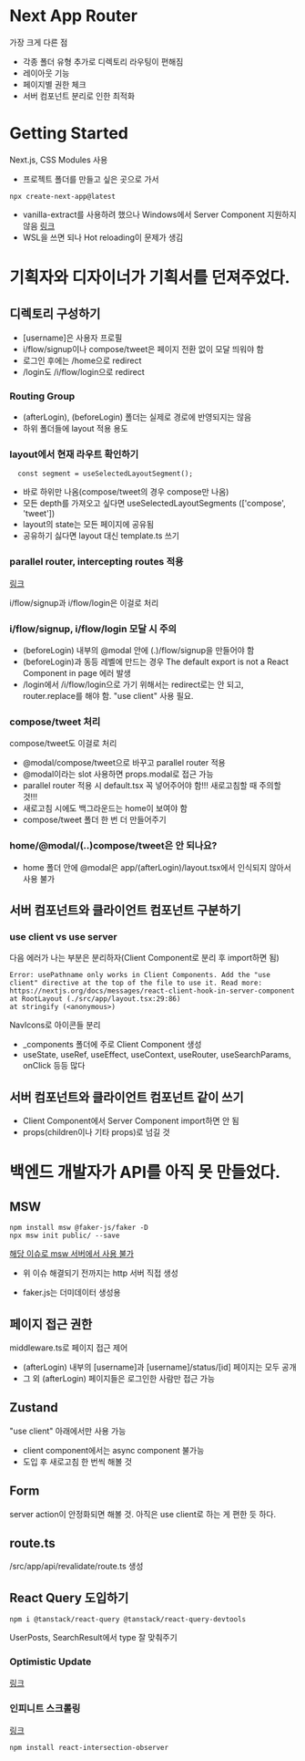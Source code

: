 # Next App Router
가장 크게 다른 점
- 각종 폴더 유형 추가로 디렉토리 라우팅이 편해짐
- 레이아웃 기능
- 페이지별 권한 체크
- 서버 컴포넌트 분리로 인한 최적화

# Getting Started
Next.js, CSS Modules 사용

- 프로젝트 폴더를 만들고 싶은 곳으로 가서
```
npx create-next-app@latest
```

- vanilla-extract를 사용하려 했으나 Windows에서 Server Component 지원하지 않음
[링크](https://github.com/vanilla-extract-css/vanilla-extract/issues/1086)
- WSL을 쓰면 되나 Hot reloading이 문제가 생김

# 기획자와 디자이너가 기획서를 던져주었다.

## 디렉토리 구성하기
- [username]은 사용자 프로필
- i/flow/signup이나 compose/tweet은 페이지 전환 없이 모달 띄워야 함
- 로그인 후에는 /home으로 redirect
- /login도 /i/flow/login으로 redirect 

### Routing Group
- (afterLogin), (beforeLogin) 폴더는 실제로 경로에 반영되지는 않음
- 하위 폴더들에 layout 적용 용도

### layout에서 현재 라우트 확인하기
```
  const segment = useSelectedLayoutSegment();
```
- 바로 하위만 나옴(compose/tweet의 경우 compose만 나옴)
- 모든 depth를 가져오고 싶다면 useSelectedLayoutSegments (['compose', 'tweet'])
- layout의 state는 모든 페이지에 공유됨
- 공유하기 싫다면 layout 대신 template.ts 쓰기

### parallel router, intercepting routes 적용
[링크](https://nextjs.org/docs/app/building-your-application/routing/parallel-routes)

i/flow/signup과 i/flow/login은 이걸로 처리

### i/flow/signup, i/flow/login 모달 시 주의
- (beforeLogin) 내부의 @modal 안에 (.)/flow/signup을 만들어야 함
- (beforeLogin)과 동등 레벨에 만드는 경우 The default export is not a React Component in page 에러 발생
- /login에서 /i/flow/login으로 가기 위해서는 redirect로는 안 되고, router.replace를 해야 함. "use client" 사용 필요.

### compose/tweet 처리
compose/tweet도 이걸로 처리
- @modal/compose/tweet으로 바꾸고 parallel router 적용
- @modal이라는 slot 사용하면 props.modal로 접근 가능
- parallel router 적용 시 default.tsx 꼭 넣어주어야 함!!!
  새로고침할 때 주의할 것!!!
- 새로고침 시에도 백그라운드는 home이 보여야 함
- compose/tweet 폴더 한 번 더 만들어주기

### home/@modal/(..)compose/tweet은 안 되나요?
- home 폴더 안에 @modal은 app/(afterLogin)/layout.tsx에서 인식되지 않아서 사용 불가

## 서버 컴포넌트와 클라이언트 컴포넌트 구분하기
### use client vs use server
다음 에러가 나는 부분은 분리하자(Client Component로 분리 후 import하면 됨)
```
Error: usePathname only works in Client Components. Add the "use client" directive at the top of the file to use it. Read more: https://nextjs.org/docs/messages/react-client-hook-in-server-component   
at RootLayout (./src/app/layout.tsx:29:86)
at stringify (<anonymous>)
```
NavIcons로 아이콘들 분리

- _components 폴더에 주로 Client Component 생성
- useState, useRef, useEffect, useContext, useRouter, useSearchParams, onClick 등등 많다

## 서버 컴포넌트와 클라이언트 컴포넌트 같이 쓰기
- Client Component에서 Server Component import하면 안 됨
- props(children이나 기타 props)로 넘길 것

# 백엔드 개발자가 API를 아직 못 만들었다.
## MSW
```
npm install msw @faker-js/faker -D
npx msw init public/ --save
```
[해당 이슈로 msw 서버에서 사용 불가](https://github.com/mswjs/msw/issues/1644)
- 위 이슈 해결되기 전까지는 http 서버 직접 생성

- faker.js는 더미데이터 생성용

## 페이지 접근 권한
middleware.ts로 페이지 접근 제어

- (afterLogin) 내부의 [username]과 [username]/status/[id] 페이지는 모두 공개
- 그 외 (afterLogin) 페이지들은 로그인한 사람만 접근 가능

## Zustand
"use client" 아래에서만 사용 가능
- client component에서는 async component 불가능
- 도입 후 새로고침 한 번씩 해볼 것

## Form
server action이 안정화되면 해볼 것. 아직은 use client로 하는 게 편한 듯 하다.

## route.ts
/src/app/api/revalidate/route.ts 생성

## React Query 도입하기
```
npm i @tanstack/react-query @tanstack/react-query-devtools
```
UserPosts, SearchResult에서 type 잘 맞춰주기

### Optimistic Update
[링크](https://tanstack.com/query/v4/docs/react/guides/optimistic-updates#updating-a-list-of-todos-when-adding-a-new-todo)

### 인피니트 스크롤링
[링크](https://tanstack.com/query/v4/docs/react/guides/infinite-queries)
```
npm install react-intersection-observer
```